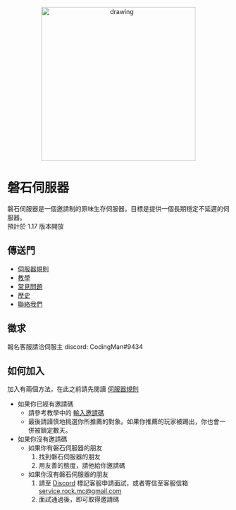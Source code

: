 <p align="center">
<img src="https://raw.githubusercontent.com/rock-mc/rock-mc.github.io/master/logo.png" alt="drawing" width="350" style="vertical-align:middle"/>
</p>

# 磐石伺服器
磐石伺服器是一個邀請制的原味生存伺服器。目標是提供一個長期穩定不延遲的伺服器。  
預計於 1.17 版本開放

## 傳送門
- [伺服器規則](https://rock-mc.github.io/rule/)
- [教學](https://rock-mc.github.io/tutorials/)
- [常見問題](https://rock-mc.github.io/qa/)
- [歷史](https://rock-mc.github.io/history/)
- [聯絡我們](https://rock-mc.github.io/contact/)

## 徵求
報名客服請洽伺服主 discord: CodingMan#9434

## 如何加入
加入有兩個方法，在此之前請先閱讀 [伺服器規則](https://rock-mc.github.io/rule/)
- 如果你已經有邀請碼
  - 請參考教學中的 [輸入邀請碼](https://rock-mc.github.io/tutorials/)
  - 最後請謹慎地挑選你所推薦的對象。如果你推薦的玩家被踢出，你也會一併被鎖定數天。
- 如果你沒有邀請碼
  - 如果你有磐石伺服器的朋友
    1. 找到磐石伺服器的朋友
    2. 用友善的態度，請他給你邀請碼
  - 如果你沒有磐石伺服器的朋友
    1. 請至 [Discord](https://discord.gg/Kd3W7s8TUv) 標記客服申請面試，或者寄信至客服信箱 service.rock.mc@gmail.com
    2. 面試通過後，即可取得邀請碼
